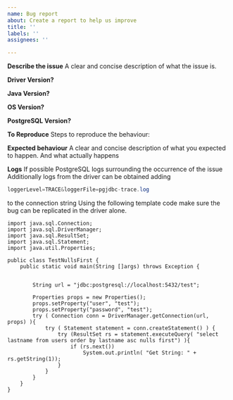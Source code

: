 ```yaml
---
name: Bug report
about: Create a report to help us improve
title: ''
labels: ''
assignees: ''

---
```


**Describe the issue**
A clear and concise description of what the issue is.

**Driver Version?** 

**Java Version?**

**OS Version?**

**PostgreSQL Version?**

**To Reproduce**
Steps to reproduce the behaviour:

**Expected behaviour**
A clear and concise description of what you expected to happen.
And what actually happens

**Logs**
If possible PostgreSQL logs surrounding the occurrence of the issue
Additionally logs from the driver can be obtained adding
```java
loggerLevel=TRACE&loggerFile=pgjdbc-trace.log 
```
to the connection string
Using the following template code make sure the bug can be replicated in the driver alone.
```
import java.sql.Connection;
import java.sql.DriverManager;
import java.sql.ResultSet;
import java.sql.Statement;
import java.util.Properties;

public class TestNullsFirst {
    public static void main(String []args) throws Exception {


        String url = "jdbc:postgresql://localhost:5432/test";

        Properties props = new Properties();
        props.setProperty("user", "test");
        props.setProperty("password", "test");
        try ( Connection conn = DriverManager.getConnection(url, props) ){
            try ( Statement statement = conn.createStatement() ) {
                try (ResultSet rs = statement.executeQuery( "select lastname from users order by lastname asc nulls first") ){
                    if (rs.next())
                        System.out.println( "Get String: " + rs.getString(1));
                }
            }
        }
    }
}
```
